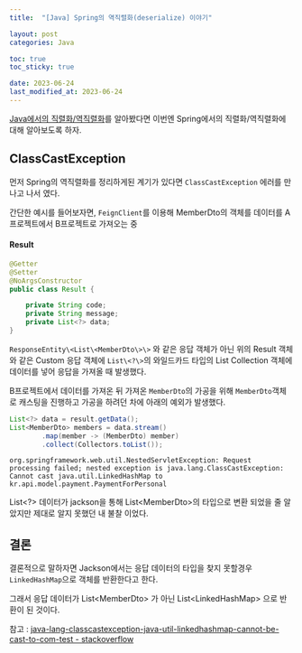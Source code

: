 ```yaml
---
title:  "[Java] Spring의 역직렬화(deserialize) 이야기"

layout: post
categories: Java

toc: true
toc_sticky: true

date: 2023-06-24
last_modified_at: 2023-06-24
---
```


[Java에서의 직렬화/역직렬화](https://dh37789.github.io/java/java-deserilize-1/)를 알아봤다면 이번엔 Spring에서의 직렬화/역직렬화에 대해 알아보도록 하자.


## ClassCastException

먼저 Spring의 역직렬화를 정리하게된 계기가 있다면 `ClassCastException` 에러를 만나고 나서 였다.

간단한 예시를 들어보자면, `FeignClient`를 이용해 MemberDto의 객체를 데이터를 A프로젝트에서 B프로젝트로 가져오는 중


#### Result

```java
@Getter
@Setter
@NoArgsConstructor
public class Result {

    private String code;
    private String message;
    private List<?> data;
}
```

`ResponseEntity\<List\<MemberDto\>\>` 와 같은 응답 객체가 아닌 위의 Result 객체와 같은 Custom 응답 객체에 `List\<?\>`의 와일드카드 타입의 List Collection 객체에 데이터를 넣어 응답을 가져올 때 발생했다.

B프로젝트에서 데이터를 가져온 뒤 가져온 `MemberDto`의 가공을 위해 `MemberDto`객체로 캐스팅을 진행하고 가공을 하려던 차에 아래의 예외가 발생했다.

```java
List<?> data = result.getData();
List<MemberDto> members = data.stream()
        .map(member -> (MemberDto) member)
        .collect(Collectors.toList());
```

```shell
org.springframework.web.util.NestedServletException: Request processing failed; nested exception is java.lang.ClassCastException: Cannot cast java.util.LinkedHashMap to kr.api.model.payment.PaymentForPersonal
```

List\<?\> 데이터가 jackson을 통해 List\<MemberDto\>의 타입으로 변환 되었을 줄 알았지만 제대로 알지 못했던 내 불찰 이었다.


## 결론

결론적으로 말하자면 Jackson에서는 응답 데이터의 타입을 찾지 못할경우 `LinkedHashMap`으로 객체를 반환한다고 한다.

그래서 응답 데이터가 List\<MemberDto\> 가 아닌 List\<LinkedHashMap\> 으로 반환이 된 것이다.

참고 : [java-lang-classcastexception-java-util-linkedhashmap-cannot-be-cast-to-com-test - stackoverflow](https://stackoverflow.com/questions/28821715/java-lang-classcastexception-java-util-linkedhashmap-cannot-be-cast-to-com-test)



